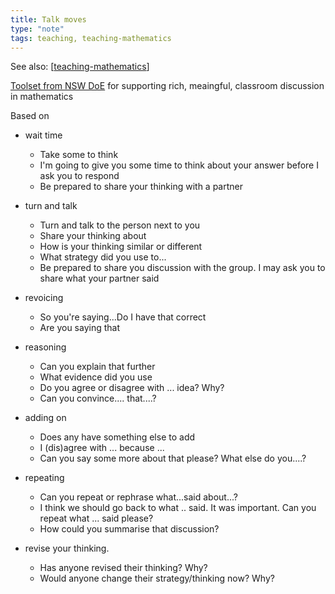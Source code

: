```yaml
---
title: Talk moves
type: "note"
tags: teaching, teaching-mathematics
---
```


See also: [[teaching-mathematics]]

[Toolset from NSW DoE](https://education.nsw.gov.au/teaching-and-learning/curriculum/literacy-and-numeracy/teaching-and-learning-resources/numeracy/talk-moves) for supporting rich, meaingful, classroom discussion in mathematics

Based on 

-   wait time

    - Take some to think 
    - I'm going to give you some time to think about your answer before I ask you to respond
    - Be prepared to share your thinking with a partner

-   turn and talk

    - Turn and talk to the person next to you
    - Share your thinking about 
    - How is your thinking similar or different 
    - What strategy did you use to...
    - Be prepared to share you discussion with the group. I may ask you to share what your partner said 

-   revoicing

    - So you're saying...Do I have that correct
    - Are you saying that 

-   reasoning

    - Can you explain that further
    - What evidence did you use
    - Do you agree or disagree with ... idea? Why?
    - Can you convince.... that....?

-   adding on

    - Does any have something else to add 
    - I (dis)agree with ... because ... 
    - Can you say some more about that please? What else do you....?

-   repeating

    - Can you repeat or rephrase what...said about...?
    - I think we should go back to what .. said. It was important. Can you repeat what ... said please?
    - How could you summarise that discussion?

-   revise your thinking.

    - Has anyone revised their thinking? Why?
    - Would anyone change their strategy/thinking now? Why?


[//begin]: # "Autogenerated link references for markdown compatibility"
[teaching-mathematics]: teaching-mathematics "Teaching Mathematics"
[//end]: # "Autogenerated link references"